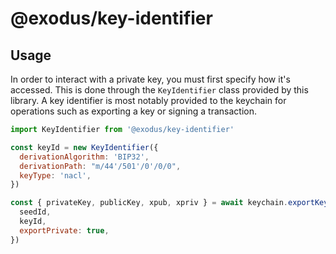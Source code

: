 # @exodus/key-identifier

## Usage

In order to interact with a private key, you must first specify how it's accessed. This is done through the `KeyIdentifier` class provided by this library. A key identifier is most notably provided to the keychain for operations such as exporting a key or signing a transaction.

```js
import KeyIdentifier from '@exodus/key-identifier'

const keyId = new KeyIdentifier({
  derivationAlgorithm: 'BIP32',
  derivationPath: "m/44'/501'/0'/0/0",
  keyType: 'nacl',
})

const { privateKey, publicKey, xpub, xpriv } = await keychain.exportKey({
  seedId,
  keyId,
  exportPrivate: true,
})
```
